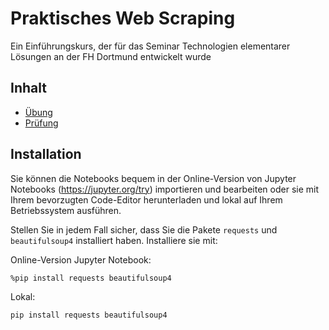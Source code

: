 # Praktisches Web Scraping

Ein Einführungskurs, der für das Seminar Technologien elementarer Lösungen an der FH Dortmund entwickelt wurde

## Inhalt

- [Übung](/uebung.ipynb)
- [Prüfung](/pruefung.ipynb)

## Installation

Sie können die Notebooks bequem in der Online-Version von Jupyter Notebooks (https://jupyter.org/try) importieren und bearbeiten oder sie mit Ihrem bevorzugten Code-Editor herunterladen und lokal auf Ihrem Betriebssystem ausführen.

Stellen Sie in jedem Fall sicher, dass Sie die Pakete `requests` und `beautifulsoup4` installiert haben. Installiere sie mit:

Online-Version Jupyter Notebook:

```bash
%pip install requests beautifulsoup4
```

Lokal:

```bash
pip install requests beautifulsoup4
```
